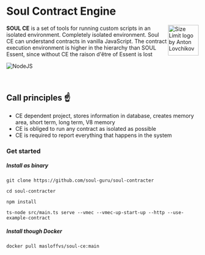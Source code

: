 # Soul Contract Engine

<img src="https://i.ibb.co/gPqCvrh/Background.png" align="right"
alt="Size Limit logo by Anton Lovchikov" width="80" height="80">

**SOUL CE** is a set of tools for running custom scripts in an isolated environment. Completely isolated environment. Soul CE can understand contracts in vanilla JavaScript. The contract execution environment is higher in the hierarchy than SOUL Essent, since without CE the raison d'être of Essent is lost

![NodeJS](https://img.shields.io/badge/nodejs-%237F52FF.svg?style=for-the-badge&logo=typescript&logoColor=white)

<br/>

## Call principles ☝️
- CE dependent project, stores information in database, creates memory area, short term, long term, V8 memory
- CE is obliged to run any contract as isolated as possible
- CE is required to report everything that happens in the system

### Get started
##### Install as binary 

```shell
git clone https://github.com/soul-guru/soul-contracter

cd soul-contracter

npm install

ts-node src/main.ts serve --vmec --vmec-up-start-up --http --use-example-contract
```

##### Install though Docker
```shell
docker pull masloffvs/soul-ce:main
```
 